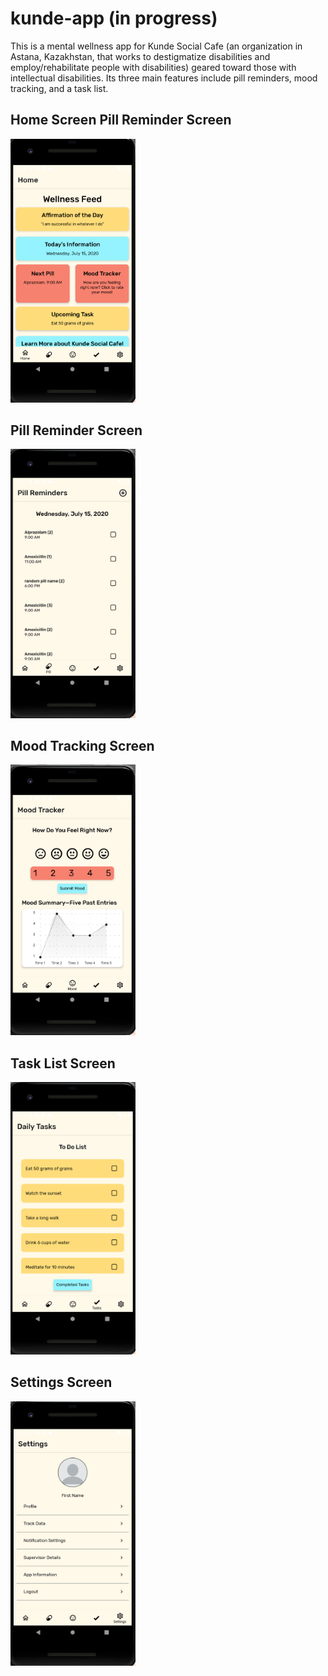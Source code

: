 # kunde-app (in progress)

This is a mental wellness app for Kunde Social Cafe (an organization in Astana, Kazakhstan, that works to destigmatize disabilities and employ/rehabilitate people with disabilities) geared toward those with intellectual disabilities. Its three main features include pill reminders, mood tracking, and a task list.

## Home Screen     Pill Reminder Screen

<img src="assets/preview/home.png" width="200">

## Pill Reminder Screen
<img src="assets/preview/pills.png" width="200">

## Mood Tracking Screen
<img src="assets/preview/mood.png" width="200">

## Task List Screen
<img src="assets/preview/tasks.png" width="200">

## Settings Screen
<img src="assets/preview/settings.png" width="200">
